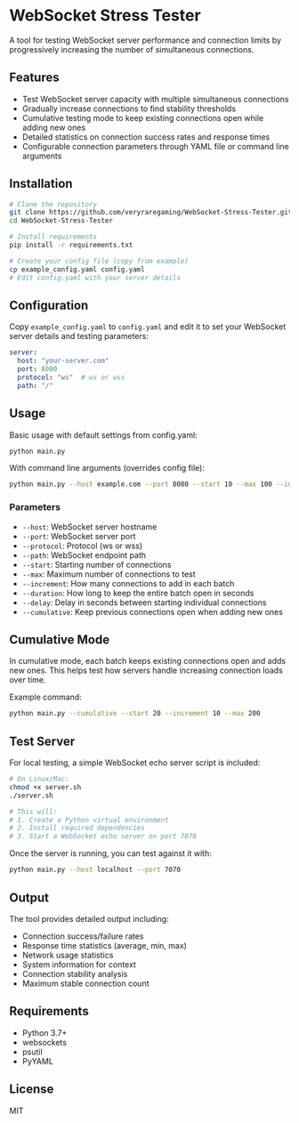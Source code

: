 # WebSocket Stress Tester

A tool for testing WebSocket server performance and connection limits by progressively increasing the number of simultaneous connections.

## Features

- Test WebSocket server capacity with multiple simultaneous connections
- Gradually increase connections to find stability thresholds
- Cumulative testing mode to keep existing connections open while adding new ones
- Detailed statistics on connection success rates and response times
- Configurable connection parameters through YAML file or command line arguments

## Installation

```bash
# Clone the repository
git clone https://github.com/veryraregaming/WebSocket-Stress-Tester.git
cd WebSocket-Stress-Tester

# Install requirements
pip install -r requirements.txt

# Create your config file (copy from example)
cp example_config.yaml config.yaml
# Edit config.yaml with your server details
```

## Configuration

Copy `example_config.yaml` to `config.yaml` and edit it to set your WebSocket server details and testing parameters:

```yaml
server:
  host: "your-server.com"
  port: 8080
  protocol: "ws"  # ws or wss
  path: "/"
```

## Usage

Basic usage with default settings from config.yaml:

```bash
python main.py
```

With command line arguments (overrides config file):

```bash
python main.py --host example.com --port 8080 --start 10 --max 100 --increment 5 --duration 10 --cumulative
```

### Parameters

- `--host`: WebSocket server hostname
- `--port`: WebSocket server port
- `--protocol`: Protocol (ws or wss)
- `--path`: WebSocket endpoint path
- `--start`: Starting number of connections
- `--max`: Maximum number of connections to test
- `--increment`: How many connections to add in each batch
- `--duration`: How long to keep the entire batch open in seconds
- `--delay`: Delay in seconds between starting individual connections
- `--cumulative`: Keep previous connections open when adding new ones

## Cumulative Mode

In cumulative mode, each batch keeps existing connections open and adds new ones. This helps test how servers handle increasing connection loads over time.

Example command:
```bash
python main.py --cumulative --start 20 --increment 10 --max 200
```

## Test Server

For local testing, a simple WebSocket echo server script is included:

```bash
# On Linux/Mac:
chmod +x server.sh
./server.sh

# This will:
# 1. Create a Python virtual environment
# 2. Install required dependencies
# 3. Start a WebSocket echo server on port 7070
```

Once the server is running, you can test against it with:

```bash
python main.py --host localhost --port 7070
```

## Output

The tool provides detailed output including:
- Connection success/failure rates
- Response time statistics (average, min, max)
- Network usage statistics
- System information for context
- Connection stability analysis
- Maximum stable connection count

## Requirements

- Python 3.7+
- websockets
- psutil
- PyYAML

## License

MIT 